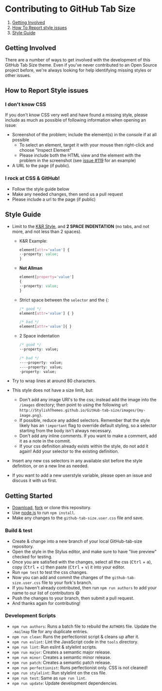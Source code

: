 # Contributing to GitHub Tab Size

1. [Getting Involved](#getting-involved)
2. [How To Report style issues](#how-to-report-style-issues)
3. [Style Guide](#style-guide)

## Getting Involved

There are a number of ways to get involved with the development of this GitHub Tab Size theme. Even if you've never contributed to an Open Source project before, we're always looking for help identifying missing styles or other issues.

## How to Report Style issues

### I don't know CSS
If you don't know CSS very well and have found a missing style, please include as much as possible of following information when opening an issue:

* Screenshot of the problem; include the element(s) in the console if at all possible
  * To select an element, target it with your mouse then right-click and choose "Inspect Element"
  * Please include both the HTML view and the element with the problem in the screenshot (see [issue #119](https://github.com/StylishThemes/GitHub-Dark/issues/119) for an example)
* A URL to the page (if public).

### I rock at CSS & GitHub!
* Follow the style guide below
* Make any needed changes, then send us a pull request
* Please include a url to the page (if public)

## Style Guide

* Limit to the [K&R Style](http://en.wikipedia.org/wiki/1_true_brace_style#K.26R_style), and **2 SPACE INDENTATION** (no tabs, and not more, and not less than 2 spaces).

  * K&R Example:
    ```css
    element[attr='value'] {
    ··property: value;
    }
    ```

  * **Not Allman**
    ```css
    element[property='value']
    {
    ··property: value;
    }
    ```

  * Strict space between the `selector` and the `{`:
    ```css
    /* good */
    element[attr='value'] { }

    /* bad */
    element[attr='value']{ }
    ```

  * 2 Space indentation
    ```css
    /* good */
    ··property: value;

    /* bad */
    ····property: value;
    ----property: value;
    ·property: value;
    ```

* Try to wrap lines at around 80 characters.
* This style does not have a size limit, but:
  * Don't add any image URI's to the css; instead add the image into the `/images` directory; then point to using the following url: `http://StylishThemes.github.io/GitHub-tab-size/images/{my-image.png}`.
  * If possible, reduce any added selectors. Remember that the style likely has an `!important` flag to override default styling, so a selector starting from the body isn't always necessary.
  * Don't add any inline comments. If you want to make a comment, add it as a note in the commit.
  * If your css definition already exists within the style, do not add it again! Add your selector to the existing definition.
* Insert any new css selectors in any available slot before the style definition, or on a new line as needed.
* If you want to add a new userstyle variable, please open an issue and discuss it with us first.

## Getting Started

* [Download](https://github.com/StylishThemes/GitHub-tab-size/archive/master.zip), [fork](https://github.com/StylishThemes/GitHub-tab-size/fork) or clone this repository.
* Use [node.js](http://nodejs.org/) to run `npm install`.
* Make any changes to the `github-tab-size.user.css` file and save.

### Build & test

* Create & change into a new branch of your local GitHub-tab-size repository.
* Open the style in the Stylus editor, and make sure to have "live preview" checked for testing.
* Once you are satisfied with the changes, select all the css (<kbd>Ctrl</kbd> + <kbd>a</kbd>), copy (<kbd>Ctrl</kbd> + <kbd>c</kbd>) then paste (<kbd>Ctrl</kbd> + <kbd>v</kbd>) it into your editor.
* Run `npm test` to test the css changes.
* Now you can add and commit the changes of the `github-tab-size.user.css` file to your fork's branch.
* If you haven't already contributed, then run `npm run authors` to add your name to our list of contributors :smile:
* Push the changes to your branch, then submit a pull request.
* And thanks again for contributing!

### Development Scripts

* `npm run authors`: Runs a batch file to rebuild the `AUTHORS` file. Update the `.mailmap` file for any duplicate entries.
* `npm run clean`: Runs the perfectionist script & cleans up after it.
* `npm run eslint`: Lint the JavaScript code in the `tools` directory.
* `npm run lint`: Run eslint & stylelint scripts.
* `npm run major`: Creates a semantic major release.
* `npm run minor`: Creates a semantic minor release.
* `npm run patch`: Creates a semantic patch release.
* `npm run perfectionist`: Runs perfectionist only. CSS is not cleaned!
* `npm run stylelint`: Run stylelint on the css file.
* `npm run test`: Same as `npm run lint`.
* `npm run update`: Update development dependencies.
